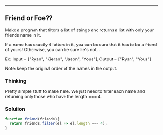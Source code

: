 
-----
Friend or Foe??
-----
Make a program that filters a list of strings and returns a list with only your friends name in it.

If a name has exactly 4 letters in it, you can be sure that it has to be a friend of yours! Otherwise, you can be sure he's not...

Ex: Input = ["Ryan", "Kieran", "Jason", "Yous"], Output = ["Ryan", "Yous"]

Note: keep the original order of the names in the output.

### Thinking

Pretty simple stuff to make here. We just need to filter each name and returning only those who have the length === 4.

### Solution

```js
function friend(friends){
  return friends.filter(el => el.length === 4);
}
```